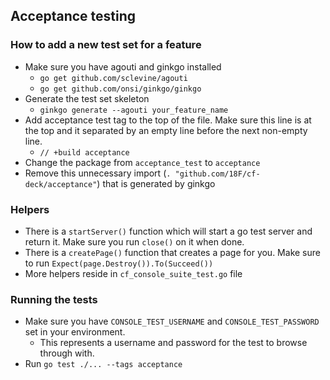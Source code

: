 ## Acceptance testing

### How to add a new test set for a feature
- Make sure you have agouti and ginkgo installed
  - `go get github.com/sclevine/agouti`
  - `go get github.com/onsi/ginkgo/ginkgo`
- Generate the test set skeleton
  - `ginkgo generate --agouti your_feature_name`
- Add acceptance test tag to the top of the file. Make sure this line is at the top and it separated by an empty line before the next non-empty line.
  - `// +build acceptance`
- Change the package from `acceptance_test` to `acceptance` 
- Remove this unnecessary import (`. "github.com/18F/cf-deck/acceptance"`) that is generated by ginkgo


### Helpers
- There is a `startServer()` function which will start a go test server and return it. Make sure you run `close()` on it when done.
- There is a `createPage()` function that creates a page for you. Make sure to run `Expect(page.Destroy()).To(Succeed())` 
- More helpers reside in `cf_console_suite_test.go` file

### Running the tests
- Make sure you have `CONSOLE_TEST_USERNAME` and `CONSOLE_TEST_PASSWORD` set in your environment.
  - This represents a username and password for the test to browse through with.
- Run `go test ./... --tags acceptance`
